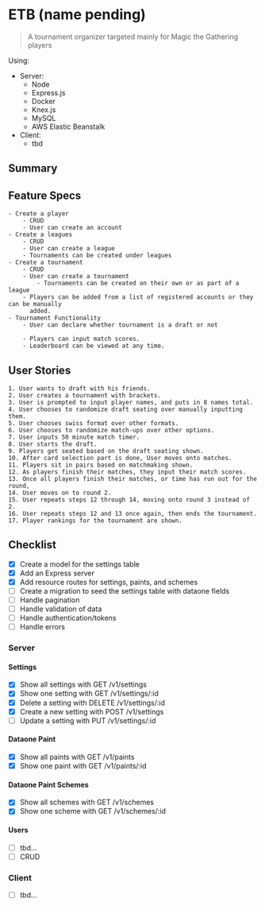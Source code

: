 # ETB (name pending)
> A tournament organizer targeted mainly for Magic the Gathering players

Using:

- Server:
  - Node
  - Express.js
  - Docker
  - Knex.js
  - MySQL
  - AWS Elastic Beanstalk
- Client:
  - tbd

## Summary

## Feature Specs
	- Create a player
		- CRUD 
		- User can create an account
	- Create a leagues
		- CRUD
		- User can create a league
		- Tournaments can be created under leagues
	- Create a tournament
		- CRUD
		- User can create a tournament
			- Tournaments can be created on their own or as part of a league
		- Players can be added from a list of registered accounts or they can be manually
		  added.
	- Tournament Functionality
		- User can declare whether tournament is a draft or not
		
		- Players can input match scores.
		- Leaderboard can be viewed at any time.


## User Stories
	1. User wants to draft with his friends. 
	2. User creates a tournament with brackets. 
	3. User is prompted to input player names, and puts in 8 names total.
	4. User chooses to randomize draft seating over manually inputting them.
	5. User chooses swiss format over other formats.
	6. User chooses to randomize match-ups over other options.
	7. User inputs 50 minute match timer.
	8. User starts the draft.
	9. Players get seated based on the draft seating shown.
	10. After card selection part is done, User moves onto matches.
	11. Players sit in pairs based on matchmaking shown.
	12. As players finish their matches, they input their match scores.
	13. Once all players finish their matches, or time has run out for the round,
	14. User moves on to round 2.
	15. User repeats steps 12 through 14, moving onto round 3 instead of 2.
	16. User repeats steps 12 and 13 once again, then ends the tournament.
	17. Player rankings for the tournament are shown.

## Checklist

- [x] Create a model for the settings table
- [x] Add an Express server
- [x] Add resource routes for settings, paints, and schemes
- [ ] Create a migration to seed the settings table with dataone fields
- [ ] Handle pagination
- [ ] Handle validation of data
- [ ] Handle authentication/tokens
- [ ] Handle errors

### Server

#### Settings

- [x] Show all settings with GET /v1/settings
- [x] Show one setting with GET /v1/settings/:id
- [x] Delete a setting with DELETE /v1/settings/:id
- [x] Create a new setting with POST /v1/settings
- [ ] Update a setting with PUT /v1/settings/:id

#### Dataone Paint

- [x] Show all paints with GET /v1/paints
- [x] Show one paint with GET /v1/paints/:id

#### Dataone Paint Schemes

- [x] Show all schemes with GET /v1/schemes
- [x] Show one scheme with GET /v1/schemes/:id

#### Users

- [ ] tbd...
- [ ] CRUD

### Client

- [ ] tbd...